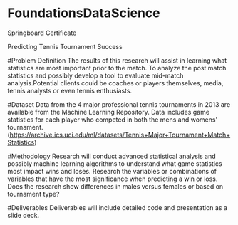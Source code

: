 # FoundationsDataScience
Springboard Certificate

Predicting Tennis Tournament Success

#Problem Definition 
The results of this research will assist in learning what statistics are most important prior to the match. To analyze the post match statistics and possibly develop a tool to evaluate mid-match analysis.Potential clients could be coaches or players themselves, media, tennis analysts or even tennis enthusiasts.

#Dataset
Data from the 4 major professional tennis tournaments in 2013 are available from the Machine Learning Repository. Data includes game statistics for each player who competed in both the mens and womens’ tournament. (https://archive.ics.uci.edu/ml/datasets/Tennis+Major+Tournament+Match+Statistics)

#Methodology
Research will conduct advanced statistical analysis and possibly machine learning algorithms to understand what game statistics most impact wins and loses. Research the variables or combinations of variables that have the most significance when predicting a win or loss. Does the research show differences in males versus females or based on tournament type?

#Deliverables
Deliverables will include detailed code and presentation as a slide deck.

